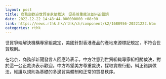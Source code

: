 ```yaml
---
layout: post
title: 商務部歡迎世貿專家組裁決　促美尊重裁決並糾正錯誤
date: 2022-12-22 14:48:44.000000000 +08:00
link: https://news.rthk.hk/rthk/ch/component/k2/1680956-20221222.htm
categories: rthk
---
```


世貿爭端解決機構專家組裁定，美國針對香港產品的產地來源標記規定，不符合世貿規則。

在北京，商務部新聞發言人回應時表示，中方注意到世貿組織專家組相關裁決，對於這一公正裁決表示歡迎。中方希望美方尊重裁決，採取實際行動，糾正錯誤做法，維護以規則為基礎的多邊貿易體制和正常的貿易秩序。
